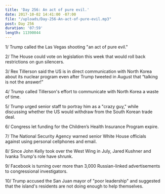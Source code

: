 ```yaml
---
title: 'Day 256: An act of pure evil.'
date: 2017-10-02 14:41:00 -07:00
file: "/uploads/Day-256-An-act-of-pure-evil.mp3"
post: Day 256
duration: '07:59'
length: 11390044
---
```


1/ Trump called the Las Vegas shooting "an act of pure evil."

2/ The House could vote on legislation this week that would roll back restrictions on gun silencers.

3/ Rex Tillerson said the US is in direct communication with North Korea about its nuclear program even after Trump tweeted in August that “talking is not the answer!” 

4/ Trump called Tillerson's effort to communicate with North Korea a waste of time.

5/ Trump urged senior staff to portray him as a "crazy guy," while discussing whether the US would withdraw from the South Korean trade deal.

6/ Congress let funding for the Children’s Health Insurance Program expire.

7/ The National Security Agency warned senior White House officials against using personal cellphones and email.

8/ Since John Kelly took over the West Wing in July, Jared Kushner and Ivanka Trump's role have shrunk.

9/ Facebook is turning over more than 3,000 Russian-linked advertisements to congressional investigators.

10/ Trump accused the San Juan mayor of "poor leadership" and suggested that the island's residents are not doing enough to help themselves.